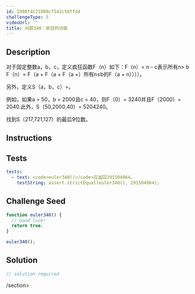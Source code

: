 ```yaml
---
id: 5900f4c21000cf542c50ffd4
challengeType: 5
videoUrl: ''
title: 问题340：疯狂的功能
---
```


## Description
<section id="description">对于固定整数a，b，c，定义疯狂函数F（n）如下：F（n）= n  -  c表示所有n&gt; b F（n）= F（a + F（a + F（a +）所有n≤b的F（a + n））））。 <p>另外，定义S（a，b，c）=。 </p><p>例如，如果a = 50，b = 2000且c = 40，则F（0）= 3240并且F（2000）= 2040.此外，S（50,2000,40）= 5204240。 </p><p>找到S（217,721,127）的最后9位数。 </p></section>

## Instructions
<section id="instructions">
</section>

## Tests
<section id='tests'>

```yml
tests:
  - text: <code>euler340()</code>应返回291504964。
    testString: assert.strictEqual(euler340(), 291504964);

```

</section>

## Challenge Seed
<section id='challengeSeed'>

<div id='js-seed'>

```js
function euler340() {
  // Good luck!
  return true;
}

euler340();

```

</div>



</section>

## Solution
<section id='solution'>

```js
// solution required
```

/section>
